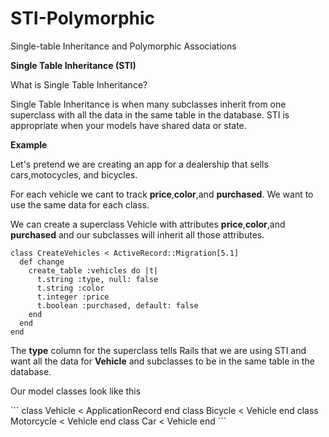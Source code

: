 # STI-Polymorphic
Single-table Inheritance and Polymorphic Associations

<strong> Single Table Inheritance (STI) </strong>

What is Single Table Inheritance?

Single Table Inheritance is when many subclasses inherit from one superclass with all the data in the same table in the database.
STI is appropriate when your models have shared data or state.


<strong><p>Example</p></strong>
<p>Let's pretend we are creating an app for
a dealership that sells cars,motocycles, and bicycles.</p>
<p>For each vehicle we cant to track <strong>price</strong>,<strong>color</strong>,and <strong>purchased</strong>.
We want to use the same data for each class.</p>

<p>We can create a superclass Vehicle with attributes <strong>price</strong>,<strong>color</strong>,and <strong>purchased</strong> and our subclasses will inherit all those attributes.</p>

```
class CreateVehicles < ActiveRecord::Migration[5.1]
  def change                           
    create_table :vehicles do |t|                             
      t.string :type, null: false                         
      t.string :color                             
      t.integer :price                            
      t.boolean :purchased, default: false                                                      
    end                         
  end                       
end
```
<p>The <strong>type</strong> column for the superclass tells Rails that we are using STI and want all the data for <strong>Vehicle</strong> and subclasses to be in the same table in the database.</p>

<p>Our model classes look like this</p>
```
class Vehicle < ApplicationRecord
end
class Bicycle < Vehicle
end
class Motorcycle < Vehicle
end
class Car < Vehicle
end
```
